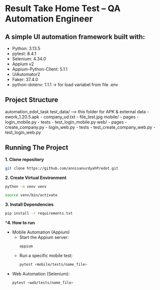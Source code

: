 # Result Take Home Test – QA Automation Engineer

## A simple UI automation framework built with:
- Python: 3.13.5
- pytest: 8.4.1
- Selenium: 4.34.0
- Appium v2
- Appium-Python-Client: 5.1.1
- UiAutomator2
- Faker: 37.4.0
- python-dotenv: 1.1.1  -> for load variabel from file .env


## Project Structure
automation_edot_task
   test_data/     --> this folder for APK & external data
     - ework_1.20.5.apk
     - company_ud.txt
     - file_test.jpg
   mobile/
     - pages
       - login_mobile.py
     - tests
       - test_login_mobile.py
   web/
     - pages
       - create_company.py
       - login_web.py
     - tests
       - test_create_company_web.py
       - test_login_web.py

## Running The Project
**1. Clone repository**
```bash
git clone https://github.com/annisanurdyahP/edot.git
```
**2. Create Virtual Environment**
```bash
python -m venv venv
```
```bash
source venv/bin/activate
```

**3. Install Dependencies**
```bash
pip install -r requirements.txt
```

***4. How to run**
- Mobile Automation (Appium)
  - Start the Appium server:
    ```bash
    appium
    ```
  - Run a specific mobile test:
    ```bash
    pytest <mobile/tests/name_file>
    ```
- Web Automation (Selenium):
  ```bash
  pytest <web/tests/name_file>
  ```

